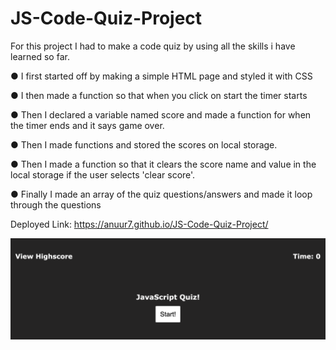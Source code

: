 # JS-Code-Quiz-Project

For this project I had to make a code quiz by using all the skills i have learned so far.

● I first started off by making a simple HTML page and styled it with CSS

● I then made a function so that when you click on start the timer starts

● Then I declared a variable named score and made a function for when the timer ends and it says game over.

● Then I made functions and stored the scores on local storage.

● Then I made a function so that it clears the score name and value in the local storage if the user selects 'clear score'.

● Finally I made an array of the quiz questions/answers and made it loop through the questions

Deployed Link: https://anuur7.github.io/JS-Code-Quiz-Project/

![alt text](images/quiz.png)